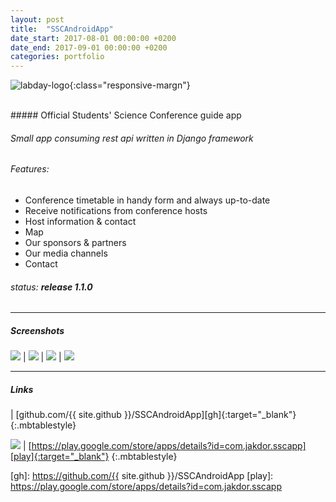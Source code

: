 ```yaml
---
layout: post
title:  "SSCAndroidApp"
date_start: 2017-08-01 00:00:00 +0200 
date_end: 2017-09-01 00:00:00 +0200
categories: portfolio
---
```

![labday-logo](/assets/portfolio/ssc_logo.png){:class="responsive-margn"}

<br>
##### Official Students' Science Conference guide app

###### Small app consuming rest api written in Django framework

###### Features:
- Conference timetable in handy form and always up-to-date 
- Receive notifications from conference hosts
- Host information & contact
- Map
- Our sponsors & partners
- Our media channels
- Contact

###### status: **release 1.1.0**

---
##### Screenshots

![](/assets/portfolio/ssc1.png)  |  ![](/assets/portfolio/ssc2.png) | ![](/assets/portfolio/ssc3.png) | ![](/assets/portfolio/ssc4.png)

---
##### Links

<a href="https://github.com/{{ site.github }}/SSCAndroidApp" target="_blank"><i class="fa fa-github fa-5x" style="color: black"></i></a> | [github.com/{{ site.github }}/SSCAndroidApp][gh]{:target="_blank"}
{:.mbtablestyle}

<a href="https://play.google.com/store/apps/details?id=com.jakdor.sscapp" target="_blank"><img src="/assets/playstore.png"></a> | [https://play.google.com/store/apps/details?id=com.jakdor.sscapp][play]{:target="_blank"}
{:.mbtablestyle}

[//]: links:
[gh]: https://github.com/{{ site.github }}/SSCAndroidApp
[play]: https://play.google.com/store/apps/details?id=com.jakdor.sscapp